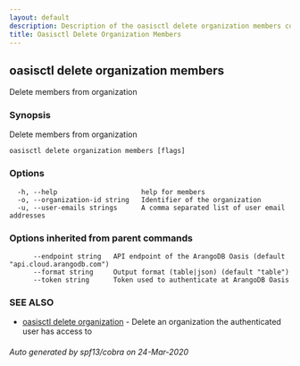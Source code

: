 ```yaml
---
layout: default
description: Description of the oasisctl delete organization members command
title: Oasisctl Delete Organization Members
---
```

## oasisctl delete organization members

Delete members from organization

### Synopsis

Delete members from organization

```
oasisctl delete organization members [flags]
```

### Options

```
  -h, --help                     help for members
  -o, --organization-id string   Identifier of the organization
  -u, --user-emails strings      A comma separated list of user email addresses
```

### Options inherited from parent commands

```
      --endpoint string   API endpoint of the ArangoDB Oasis (default "api.cloud.arangodb.com")
      --format string     Output format (table|json) (default "table")
      --token string      Token used to authenticate at ArangoDB Oasis
```

### SEE ALSO

* [oasisctl delete organization](oasisctl-delete-organization.md)	 - Delete an organization the authenticated user has access to

###### Auto generated by spf13/cobra on 24-Mar-2020
